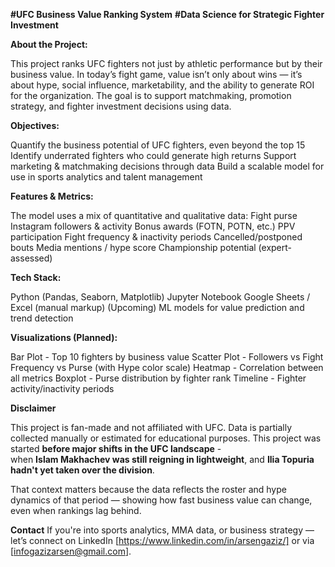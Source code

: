 **#UFC Business Value Ranking System**
**#Data Science for Strategic Fighter Investment**

**About the Project:**

This project ranks UFC fighters not just by athletic performance but by their business value.
In today’s fight game, value isn’t only about wins — it’s about hype, social influence, marketability, and the ability to generate ROI for the organization.
The goal is to support matchmaking, promotion strategy, and fighter investment decisions using data.

**Objectives:**

Quantify the business potential of UFC fighters, even beyond the top 15
Identify underrated fighters who could generate high returns
Support marketing & matchmaking decisions through data
Build a scalable model for use in sports analytics and talent management

**Features & Metrics:**

The model uses a mix of quantitative and qualitative data:
Fight purse
Instagram followers & activity
Bonus awards (FOTN, POTN, etc.)
PPV participation
Fight frequency & inactivity periods
Cancelled/postponed bouts
Media mentions / hype score
Championship potential (expert-assessed)

**Tech Stack:**

Python (Pandas, Seaborn, Matplotlib)
Jupyter Notebook
Google Sheets / Excel (manual markup)
(Upcoming) ML models for value prediction and trend detection

**Visualizations (Planned):**

Bar Plot - Top 10 fighters by business value
Scatter Plot - Followers vs Fight Frequency vs Purse (with Hype color scale)
Heatmap - Correlation between all metrics
Boxplot - Purse distribution by fighter rank
Timeline - Fighter activity/inactivity periods

**Disclaimer**

This project is fan-made and not affiliated with UFC.
Data is partially collected manually or estimated for educational purposes.
This project was started **before major shifts in the UFC landscape** -  
when **Islam Makhachev was still reigning in lightweight**, and **Ilia Topuria hadn't yet taken over the division**.

That context matters because the data reflects the roster and hype dynamics of that period — showing how fast business value can change, even when rankings lag behind.

**Contact**
If you're into sports analytics, MMA data, or business strategy — let’s connect on LinkedIn [https://www.linkedin.com/in/arsengaziz/] or via [infogazizarsen@gmail.com].
